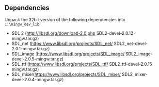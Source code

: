 
## Dependencies
Unpack the 32bit version of the following dependencies into `C:\mingw_dev_lib`

* SDL 2 (http://libsdl.org/download-2.0.php SDL2-devel-2.0.12-mingw.tar.gz)
* SDL_net (https://www.libsdl.org/projects/SDL_net/ SDL2_net-devel-2.0.1-mingw.tar.gz)
* SDL_image (https://www.libsdl.org/projects/SDL_image/ SDL2_image-devel-2.0.5-mingw.tar.gz)
* SDL_ttf (https://www.libsdl.org/projects/SDL_ttf/ SDL2_ttf-devel-2.0.15-mingw.tar.gz)
* SDL_mixer(https://www.libsdl.org/projects/SDL_mixer/ SDL2_mixer-devel-2.0.4-mingw.tar.gz)